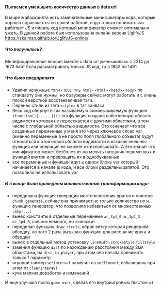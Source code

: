 #### Пытаемся уменьшить количество данных в data url
В мире жабаскрипта есть замечательные минификаторы кода, которые хорошо справляются со своей работой, надо только понимать как работает JS и писать код который минификатор сможет оптимально ужать.
В данной работе был использована онлайн версия UglifyJS https://skalman.github.io/UglifyJS-online/

##### Что получилось?
Минифицированная версия вместе с data url уменьшилась с 2214 до 1673 байт
Если рассматривать только JS код, то с 1952 по 1491

##### Что было предпринято
- Удалил ненужные тэги `<!DOCTYPE html>` `<html>` `<head>` `<body>` по стандарту они нужны, но браузеры сейчас могут работать и с очень плохой версткой восстанавливая тэги.
- Перенес стили из тэга `<style>` в тэг канваса
- Весь код обернут в так называемую самовызываемую функцию `(function(){ .... })()` эта функция создала собственную область видимости которая не пересекается с другими областями, в том числе с глобальной областью видимости. Это означает что все созданные переменные у меня это через ключевое слово var (именно переменные а не просто поля глобального объекта) будут относиться к этой новой области видимости и накакая внешняя функция или операция не сможет их использовать. А это значит что минификатор может безболезненно менять названия переменных и функций внутри и превращять их в однобуквенные
- все переменные и функции идут в одном блоке var который начинается в начале js кода, и все блоки разделены запятой. Это позволило не использовать var

##### И в конце были проведены множественные трансформации кода:
- переделана функция генерации местоположения врагов и поинтов `chunk_generate`, сейчас она принимает не только количество но и функцию генератор, что позволило избавиться от множественных `.map(...)`
- вынес константы в отдельные переменные `ac_3p4_0` `ac_1p4_3` `ac_1p4_0`, совсем немного, но экономит
- переделал функцию `draw_circle`, убрал ветку которая рендерила обводку, но зато 2 раза вызываю функцию для рисование круга и обводки
- вынес в отдельный метод установку `lineWidth` `strokeStyle` `fillStyle`
- заменил функцию `dist` по нахождению расстояния между 2мя объектами, на `dist_to_player`, при этом она начала принимать только 1 параметр
- игровой таймер `setInterval` заменил на `setTimeout`, избавившиь при этом от `clearInteravl`
- куча мелких доработок и изменений

И еще улучшил показ `game over`, сделав его внутриигровым текстом =)
